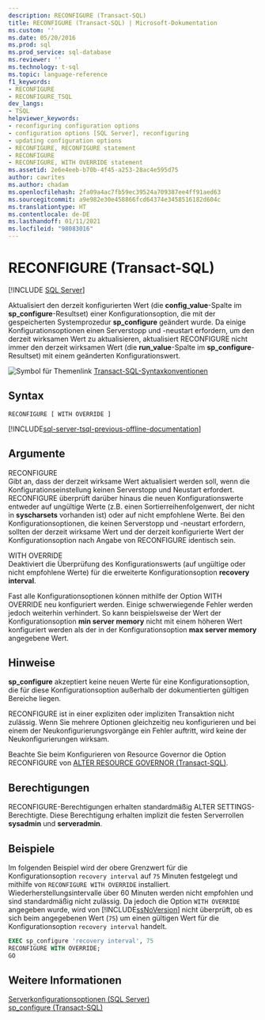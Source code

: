```yaml
---
description: RECONFIGURE (Transact-SQL)
title: RECONFIGURE (Transact-SQL) | Microsoft-Dokumentation
ms.custom: ''
ms.date: 05/20/2016
ms.prod: sql
ms.prod_service: sql-database
ms.reviewer: ''
ms.technology: t-sql
ms.topic: language-reference
f1_keywords:
- RECONFIGURE
- RECONFIGURE_TSQL
dev_langs:
- TSQL
helpviewer_keywords:
- reconfiguring configuration options
- configuration options [SQL Server], reconfiguring
- updating configuration options
- RECONFIGURE, RECONFIGURE statement
- RECONFIGURE
- RECONFIGURE, WITH OVERRIDE statement
ms.assetid: 2e6e4eeb-b70b-4f45-a253-28ac4e595d75
author: cawrites
ms.author: chadam
ms.openlocfilehash: 2fa09a4ac7fb59ec39524a709387ee4ff91aed63
ms.sourcegitcommit: a9e982e30e458866fcd64374e3458516182d604c
ms.translationtype: HT
ms.contentlocale: de-DE
ms.lasthandoff: 01/11/2021
ms.locfileid: "98083016"
---
```

# <a name="reconfigure-transact-sql"></a>RECONFIGURE (Transact-SQL)
[!INCLUDE [SQL Server](../../includes/applies-to-version/sqlserver.md)]

  Aktualisiert den derzeit konfigurierten Wert (die **config_value**-Spalte im **sp_configure**-Resultset) einer Konfigurationsoption, die mit der gespeicherten Systemprozedur **sp_configure** geändert wurde. Da einige Konfigurationsoptionen einen Serverstopp und -neustart erfordern, um den derzeit wirksamen Wert zu aktualisieren, aktualisiert RECONFIGURE nicht immer den derzeit wirksamen Wert (die **run_value**-Spalte im **sp_configure**-Resultset) mit einem geänderten Konfigurationswert.    
    
 ![Symbol für Themenlink](../../database-engine/configure-windows/media/topic-link.gif "Symbol für Themenlink") [Transact-SQL-Syntaxkonventionen](../../t-sql/language-elements/transact-sql-syntax-conventions-transact-sql.md)    
    
## <a name="syntax"></a>Syntax    
    
```syntaxsql
RECONFIGURE [ WITH OVERRIDE ]    
```    
    
[!INCLUDE[sql-server-tsql-previous-offline-documentation](../../includes/sql-server-tsql-previous-offline-documentation.md)]

## <a name="arguments"></a>Argumente
 RECONFIGURE    
 Gibt an, dass der derzeit wirksame Wert aktualisiert werden soll, wenn die Konfigurationseinstellung keinen Serverstopp und Neustart erfordert. RECONFIGURE überprüft darüber hinaus die neuen Konfigurationswerte entweder auf ungültige Werte (z.B. einen Sortierreihenfolgenwert, der nicht in **syscharsets** vorhanden ist) oder auf nicht empfohlene Werte. Bei den Konfigurationsoptionen, die keinen Serverstopp und -neustart erfordern, sollten der derzeit wirksame Wert und der derzeit konfigurierte Wert der Konfigurationsoption nach Angabe von RECONFIGURE identisch sein.    
    
 WITH OVERRIDE    
 Deaktiviert die Überprüfung des Konfigurationswerts (auf ungültige oder nicht empfohlene Werte) für die erweiterte Konfigurationsoption **recovery interval**.    
    
 Fast alle Konfigurationsoptionen können mithilfe der Option WITH OVERRIDE neu konfiguriert werden. Einige schwerwiegende Fehler werden jedoch weiterhin verhindert. So kann beispielsweise der Wert der Konfigurationsoption **min server memory** nicht mit einem höheren Wert konfiguriert werden als der in der Konfigurationsoption **max server memory** angegebene Wert.
      
## <a name="remarks"></a>Hinweise    
 **sp_configure** akzeptiert keine neuen Werte für eine Konfigurationsoption, die für diese Konfigurationsoption außerhalb der dokumentierten gültigen Bereiche liegen.    
    
 RECONFIGURE ist in einer expliziten oder impliziten Transaktion nicht zulässig. Wenn Sie mehrere Optionen gleichzeitig neu konfigurieren und bei einem der Neukonfigurierungsvorgänge ein Fehler auftritt, wird keine der Neukonfigurierungen wirksam.    
    
 Beachte Sie beim Konfigurieren von Resource Governor die Option RECONFIGURE von [ALTER RESOURCE GOVERNOR &#40;Transact-SQL&#41;](../../t-sql/statements/alter-resource-governor-transact-sql.md).    
    
## <a name="permissions"></a>Berechtigungen    
 RECONFIGURE-Berechtigungen erhalten standardmäßig ALTER SETTINGS-Berechtigte. Diese Berechtigung erhalten implizit die festen Serverrollen **sysadmin** und **serveradmin**.    
    
## <a name="examples"></a>Beispiele    
 Im folgenden Beispiel wird der obere Grenzwert für die Konfigurationsoption `recovery interval` auf `75` Minuten festgelegt und mithilfe von `RECONFIGURE WITH OVERRIDE` installiert. Wiederherstellungsintervalle über 60 Minuten werden nicht empfohlen und sind standardmäßig nicht zulässig. Da jedoch die Option `WITH OVERRIDE` angegeben wurde, wird von [!INCLUDE[ssNoVersion](../../includes/ssnoversion-md.md)] nicht überprüft, ob es sich beim angegebenen Wert (`75`) um einen gültigen Wert für die Konfigurationsoption `recovery interval` handelt.    
    
```sql    
EXEC sp_configure 'recovery interval', 75    
RECONFIGURE WITH OVERRIDE;    
GO    
```    
    
## <a name="see-also"></a>Weitere Informationen    
 [Serverkonfigurationsoptionen &#40;SQL Server&#41;](../../database-engine/configure-windows/server-configuration-options-sql-server.md)     
 [sp_configure &#40;Transact-SQL&#41;](../../relational-databases/system-stored-procedures/sp-configure-transact-sql.md)    
    
  
